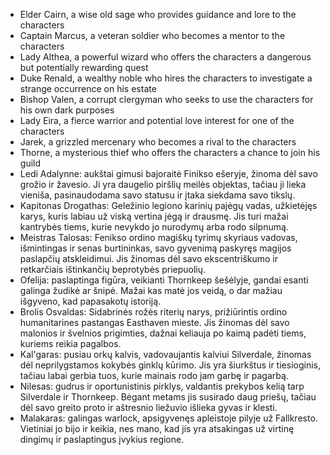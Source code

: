 
-   Elder Cairn, a wise old sage who provides guidance and lore to the characters
-   Captain Marcus, a veteran soldier who becomes a mentor to the characters
-   Lady Althea, a powerful wizard who offers the characters a dangerous but potentially rewarding quest
-   Duke Renald, a wealthy noble who hires the characters to investigate a strange occurrence on his estate
-   Bishop Valen, a corrupt clergyman who seeks to use the characters for his own dark purposes
-   Lady Eira, a fierce warrior and potential love interest for one of the characters
-   Jarek, a grizzled mercenary who becomes a rival to the characters
-   Thorne, a mysterious thief who offers the characters a chance to join his guild
- Ledi Adalynne: aukštai gimusi bajoraitė Finikso ešeryje, žinoma dėl savo grožio ir žavesio. Ji yra daugelio piršlių meilės objektas, tačiau ji lieka vieniša, pasinaudodama savo statusu ir įtaka siekdama savo tikslų.
- Kapitonas Drogathas: Geležinio legiono karinių pajėgų vadas, užkietėjęs karys, kuris labiau už viską vertina jėgą ir drausmę. Jis turi mažai kantrybės tiems, kurie nevykdo jo nurodymų arba rodo silpnumą.
- Meistras Talosas: Fenikso ordino magiškų tyrimų skyriaus vadovas, išmintingas ir senas burtininkas, savo gyvenimą paskyręs magijos paslapčių atskleidimui. Jis žinomas dėl savo ekscentriškumo ir retkarčiais ištinkančių beprotybės priepuolių.
- Ofelija: paslaptinga figūra, veikianti Thornkeep šešėlyje, gandai esanti galinga žudikė ar šnipė. Mažai kas matė jos veidą, o dar mažiau išgyveno, kad papasakotų istoriją.
- Brolis Osvaldas: Sidabrinės rožės riterių narys, prižiūrintis ordino humanitarines pastangas Easthaven mieste. Jis žinomas dėl savo malonios ir švelnios prigimties, dažnai keliauja po kaimą padėti tiems, kuriems reikia pagalbos.
- Kal'garas: pusiau orkų kalvis, vadovaujantis kalviui Silverdale, žinomas dėl neprilygstamos kokybės ginklų kūrimo. Jis yra šiurkštus ir tiesioginis, tačiau labai gerbia tuos, kurie mainais rodo jam garbę ir pagarbą.
- Nilesas: gudrus ir oportunistinis pirklys, valdantis prekybos kelią tarp Silverdale ir Thornkeep. Bėgant metams jis susirado daug priešų, tačiau dėl savo greito proto ir aštresnio liežuvio išlieka gyvas ir klesti.
- Malakaras: galingas warlock, apsigyvenęs apleistoje pilyje už Fallkresto. Vietiniai jo bijo ir keikia, nes mano, kad jis yra atsakingas už virtinę dingimų ir paslaptingus įvykius regione.
